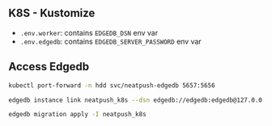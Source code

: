 ## K8S - Kustomize

- `.env.worker`: contains `EDGEDB_DSN` env var
- `.env.edgedb`: contains `EDGEDB_SERVER_PASSWORD` env var


## Access Edgedb

```bash
kubectl port-forward -n hdd svc/neatpush-edgedb 5657:5656
```

```bash
edgedb instance link neatpush_k8s --dsn edgedb://edgedb:edgedb@127.0.0.1:5657/edgedb --non-interactive --overwrite --trust-tls-cert
```

```bash
edgedb migration apply -I neatpush_k8s
```
